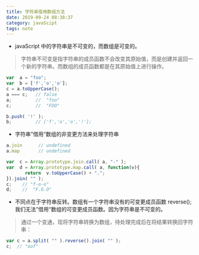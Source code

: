 ```yaml
---
title: 字符串借用数组方法
date: 2019-09-24 08:38:37
category: javaScipt
tags: note
---
```


* javaScript 中的字符串是不可变的，而数组是可变的。

>字符串不可变是指字符串的成员函数不会改变其原始值，而是创建并返回一个新的字符串。而数组的成员函数都是在其原始值上进行操作。

<!--more-->

```javaScript
var  a = "foo";
var  b = ['f','o','o'];
c = a.toUpperCase();
a === c;   // false
a;         //  "foo"
c;         //  "FOO"

b.push( '!' );
b;         // ['f','o','o','!'];
```

* 字符串”借用“数组的非变更方法来处理字符串
```javascript
a.join      // undefined
a.map       // undefined

var  c = Array.prototype.join.call( a, "-" );
var  d = Array.prototype.map.call( a, function(v){
       return  v.toUpperCase() + ".";
}).join( "" );
c;    // "f-o-o"
d;    //  "F.O.O"
```
* 不同点在于字符串反转。数组有一个字符串没有的可变更成员函数 reverse(); 我们无法”借用“数组的可变更成员函数。因为字符串是不可变的。
 >通过一个变通，现将字符串转换为数组，待处理完成后在将结果转换回字符串：
```javascript
var c = a.split( "" ).reverse().join( "" );
c;  // "oof"

```